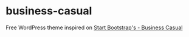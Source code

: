 business-casual
===============

Free WordPress theme inspired on [Start Bootstrap's - Business Casual](http://startbootstrap.com/template-overviews/business-casual/)
